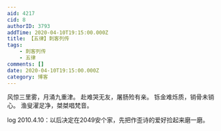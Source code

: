 ```yaml
---
aid: 4217
cid: 8
authorID: 3793
addTime: 2020-04-10T19:15:00.000Z
title: 【五律】刺客列传
tags:
    - 刺客列传
    - 五律
comments: []
date: 2020-04-10T19:15:00.000Z
category: 博客
---
```


风惊三里雾，月涌九重津。 赴难哭无友，屠肠殓有亲。 铄金难烁质，销骨未销心。 渔叟濯足净，桀桀唱梵音。

log 2010.4.10：以后决定在2049安个家，先把作歪诗的爱好捡起来磨一磨。
